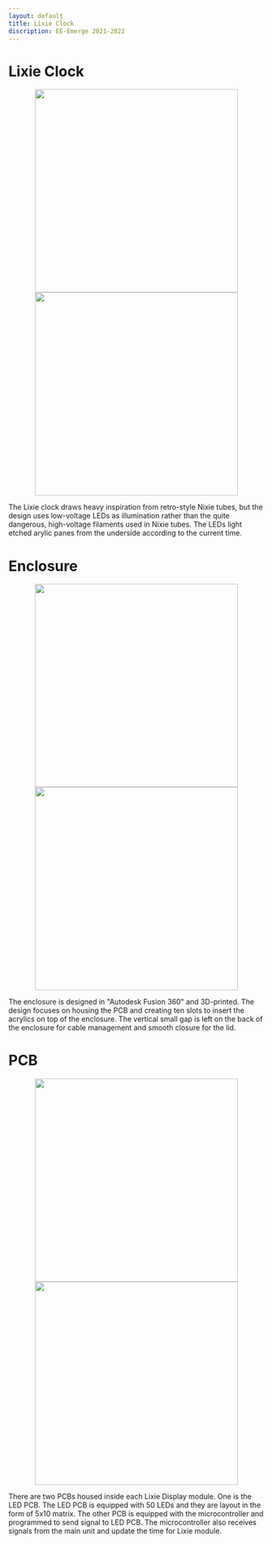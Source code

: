 ```yaml
---
layout: default
title: Lixie Clock
discription: EE-Emerge 2021-2022
---
```


# Lixie Clock

<p align = "center">
  <img src="{{site.baseurl}}/assets/images/3digitdisplay.png" width="400">
  <img src="{{site.baseurl}}/assets/images/LixieCad.png" width="400">
  </p>

The Lixie clock draws heavy inspiration from retro-style Nixie tubes, but the design uses low-voltage LEDs as illumination rather than the quite dangerous, high-voltage filaments used in Nixie tubes. The LEDs light etched arylic panes from the underside according to the current time.

# Enclosure

<p align = "center">
  <img src="{{site.baseurl}}/assets/images/Lixie Enclosure.jpg" width="400">
  <img src="{{site.baseurl}}/assets/images/Lixie Enclosure Lid.jpg" width="400">
  </p>

The enclosure is designed in "Autodesk Fusion 360" and 3D-printed. The design focuses on housing the PCB and creating ten slots to insert the acrylics on top of the enclosure. The vertical small gap is left on the back of the enclosure for cable management and smooth closure for the lid. 

# PCB

<p align = "center">
  <img src="{{site.baseurl}}/assets/images/LED PCB.jpg" width="400">
  <img src="{{site.baseurl}}/assets/images/Digit PCB.jpg" width="400">
  </p>

There are two PCBs housed inside each Lixie Display module. One is the LED PCB. The LED PCB is equipped with 50 LEDs and they are layout in the form of 5x10 matrix. The other PCB is equipped with the microcontroller and programmed to send signal to LED PCB. The microcontroller also receives signals from the main unit and update the time for Lixie module. 
